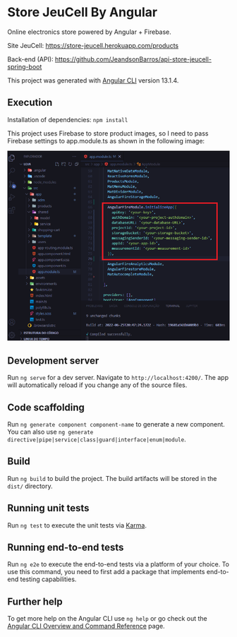 # Store JeuCell By Angular

Online electronics store powered by Angular + Firebase.

Site JeuCell: https://store-jeucell.herokuapp.com/products

Back-end (API): https://github.com/JeandsonBarros/api-store-jeucell-spring-boot

This project was generated with [Angular CLI](https://github.com/angular/angular-cli) version 13.1.4.

## Execution

Installation of dependencies: `npm install`


This project uses Firebase to store product images, so I need to pass Firebase settings to app.module.ts as shown in the following image:

![Figure 1 -Screenshot of AngularFireModule.initializeApp settings.](./AngularFireModule.initializeApp.png)

## Development server

Run `ng serve` for a dev server. Navigate to `http://localhost:4200/`. The app will automatically reload if you change any of the source files.

## Code scaffolding

Run `ng generate component component-name` to generate a new component. You can also use `ng generate directive|pipe|service|class|guard|interface|enum|module`.

## Build

Run `ng build` to build the project. The build artifacts will be stored in the `dist/` directory.

## Running unit tests

Run `ng test` to execute the unit tests via [Karma](https://karma-runner.github.io).

## Running end-to-end tests

Run `ng e2e` to execute the end-to-end tests via a platform of your choice. To use this command, you need to first add a package that implements end-to-end testing capabilities.

## Further help

To get more help on the Angular CLI use `ng help` or go check out the [Angular CLI Overview and Command Reference](https://angular.io/cli) page.
